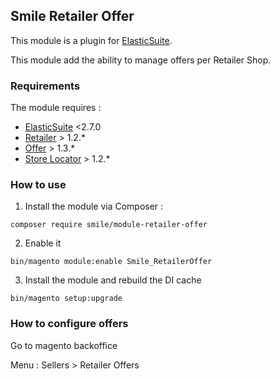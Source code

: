 ## Smile Retailer Offer 

This module is a plugin for [ElasticSuite](https://github.com/Smile-SA/elasticsuite).

This module add the ability to manage offers per Retailer Shop.

### Requirements

The module requires :

- [ElasticSuite](https://github.com/Smile-SA/elasticsuite) <2.7.0
- [Retailer](https://github.com/Smile-SA/magento2-module-retailer) > 1.2.*
- [Offer](https://github.com/Smile-SA/magento2-module-offer) > 1.3.*
- [Store Locator](https://github.com/Smile-SA/magento2-module-store-locator) > 1.2.*

### How to use

1. Install the module via Composer :

``` composer require smile/module-retailer-offer ```

2. Enable it

``` bin/magento module:enable Smile_RetailerOffer ```

3. Install the module and rebuild the DI cache

``` bin/magento setup:upgrade ```

### How to configure offers

Go to magento backoffice

Menu : Sellers > Retailer Offers
